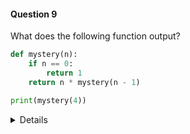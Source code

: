 #### Question 9

What does the following function output?

```python
def mystery(n):
    if n == 0:
        return 1
    return n * mystery(n - 1)

print(mystery(4))

```
<details>

- Answer: 24

- Explanation: This function calculates 4! = 4 × 3 × 2 × 1 = 24.

</details>